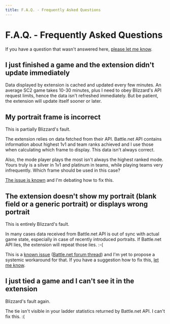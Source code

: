 ```yaml
---
title: F.A.Q. - Frequently Asked Questions
---
```


# F.A.Q. - Frequently Asked Questions

If you have a question that wasn't answered here, [please let me know](https://sc2pte.lukem.net/#contact).

## I just finished a game and the extension didn't update immediately

Data displayed by extension is cached and updated every few minutes. An average SC2 game takes 10-30 minutes, plus I need to obey Blizzard's API request limits, hence the data isn't refreshed immediately. But be patient, the extension will update itself sooner or later.

## My portrait frame is incorrect

This is partially Blizzard's fault.

The extension relies on data fetched from their API. Battle.net API contains information about highest 1v1 and team ranks achieved and I use those when calculating which frame to display. This data isn't always correct.

Also, the mode player plays the most isn't always the highest ranked mode. Yours truly is a silver in 1v1 and platinum in teams, while playing teams very infrequently. Which frame should be used in this case?

[The issue is known](https://github.com/lukemsc/sc2profile-twitch-extension-api/issues/1) and I'm debating how to fix this.

## The extension doesn't show my portrait (blank field or a generic portrait) or displays wrong portrait

This is entirely Blizzard's fault.

In many cases data received from Battle.net API is out of sync with actual game state, especially in case of recently introduced portraits. If Battle.net API lies, the extension will repeat those lies. :-(

This is a [known issue](https://github.com/lukemsc/sc2profile-twitch-extension-api/issues/2) ([Battle.net forum thread](https://us.battle.net/forums/en/sc2/topic/20759307656)) and I'm yet to propose a systemic workaround for that. If you have a suggestion how to fix this, [let me know](https://sc2pte.lukem.net/#contact).

## I just tied a game and I can't see it in the extension

Blizzard's fault again.

The tie isn't visible in your ladder statistics returned by Battle.net API. I can't fix this. :(
